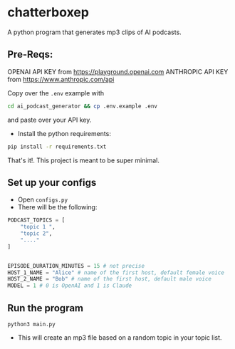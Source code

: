 # chatterboxep

A python program that generates mp3 clips of AI podcasts. 

## Pre-Reqs:
OPENAI API KEY from https://playground.openai.com
ANTHROPIC API KEY from https://www.anthropic.com/api

Copy over the `.env` example with 
```bash
cd ai_podcast_generator && cp .env.example .env
```
and paste over your API key. 

* Install the python requirements:
```bash
pip install -r requirements.txt
```

That's it!. This project is meant to be super minimal. 

## Set up your configs
* Open `configs.py`
* There will be the following:
```python
PODCAST_TOPICS = [
    "topic 1 ",
    "topic 2",
    "...."
]


EPISODE_DURATION_MINUTES = 15 # not precise
HOST_1_NAME = "Alice" # name of the first host, default female voice
HOST_2_NAME = "Bob" # name of the first host, default male voice
MODEL = 1 # 0 is OpenAI and 1 is Claude
```

## Run the program
`python3 main.py`
* This will create an mp3 file based on a random topic in your topic list. 
